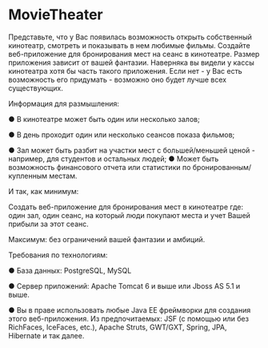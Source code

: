 # MovieTheater
Представьте, что у Вас появилась возможность открыть собственный кинотеатр,
смотреть и показывать в нем любимые фильмы. Создайте веб-приложение для
бронирования мест на сеанс в кинотеатре. Размер приложения зависит от вашей
фантазии. Наверняка вы видели у кассы кинотеатра хотя бы часть такого приложения.
Если нет - у Вас есть возможность его придумать - возможно оно будет лучше всех
существующих.

Информация для размышления:

● В кинотеатре может быть один или несколько залов;

● В день проходит один или несколько сеансов показа фильмов;

● Зал может быть разбит на участки мест с большей/меньшей ценой -
например, для студентов и остальных людей;
● Может быть возможность финансового отчета или статистики по
бронированным/купленным местам.

И так, как минимум:

Создать веб-приложение для бронирования мест в кинотеатре где: один зал, один
сеанс, на который люди покупают места и учет Вашей прибыли за этот сеанс.

Максимум: без ограничений вашей фантазии и амбиций.

Требования по технологиям:

● База данных: PostgreSQL, MySQL

● Сервер приложений: Apache Tomcat 6 и выше или Jboss AS 5.1 и выше.

● Вы в праве использовать любые Java EE фреймворки для создания этого
веб-приложения. Из предпочитаемых: JSF (с помощью или без RichFaces,
IceFaces, etc.), Apache Struts, GWT/GXT, Spring, JPA, Hibernate и так далее.
